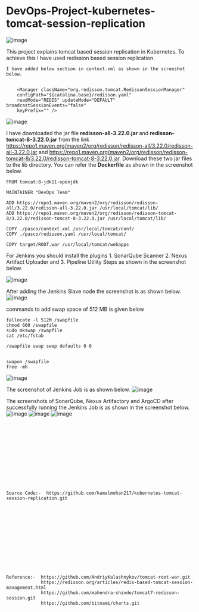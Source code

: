 # DevOps-Project-kubernetes-tomcat-session-replication

![image](https://github.com/user-attachments/assets/5e9d8380-300b-42fc-bf31-a5d4c8940bd1)

This project explains tomcat based session replication in Kubernetes. To achieve this I have used redission based session replication. 
```
I have added below section in context.xml as shown in the screeshot below.


    <Manager className="org.redisson.tomcat.RedissonSessionManager"
    configPath="${catalina.base}/redisson.yaml"
    readMode="REDIS" updateMode="DEFAULT" broadcastSessionEvents="false"
    keyPrefix="" />
```
![image](https://github.com/user-attachments/assets/6bdbb9fa-d260-4695-8b85-063634e3aa37)

I have downloaded the jar file **redisson-all-3.22.0.jar** and **redisson-tomcat-8-3.22.0.jar** from the link https://repo1.maven.org/maven2/org/redisson/redisson-all/3.22.0/redisson-all-3.22.0.jar and https://repo1.maven.org/maven2/org/redisson/redisson-tomcat-8/3.22.0/redisson-tomcat-8-3.22.0.jar. Download these two jar files to the lib directory. You can refer the **Dockerfile** as shown in the screenshot below.
```
FROM tomcat:8-jdk11-openjdk 

MAINTAINER "DevOps Team"

ADD https://repo1.maven.org/maven2/org/redisson/redisson-all/3.22.0/redisson-all-3.22.0.jar /usr/local/tomcat/lib/
ADD https://repo1.maven.org/maven2/org/redisson/redisson-tomcat-8/3.22.0/redisson-tomcat-8-3.22.0.jar /usr/local/tomcat/lib/

COPY ./pasco/context.xml /usr/local/tomcat/conf/
COPY ./pasco/redisson.yaml /usr/local/tomcat/

COPY target/ROOT.war /usr/local/tomcat/webapps
```
For Jenkins you should install the plugins 1. SonarQube Scanner 2. Nexus Artifact Uploader and 3. Pipeline Utility Steps as shown in the screenshot below.

![image](https://github.com/user-attachments/assets/d8869bd8-ec81-407a-967e-ee8cc29d6443)

After adding the Jenkins Slave node the screenshot is as shown below.
![image](https://github.com/user-attachments/assets/5fc46e75-94e8-4bcf-bf14-6d42b602b0f6)

commands to add swap space of 512 MB is given below
```
fallocate -l 512M /swapfile
chmod 600 /swapfile
sudo mkswap /swapfile
cat /etc/fstab

/swapfile swap swap defaults 0 0


swapon /swapfile
free -mh

```
![image](https://github.com/user-attachments/assets/27933e3f-1631-469d-a08a-01803965efa2)

The screenshot of Jenkins Job is as shown below.
![image](https://github.com/user-attachments/assets/66c05fe7-5087-4725-a6ae-cf9edd2bed1d)

The screenshots of SonarQube, Nexus Artifactory and ArgoCD after successfully running the Jenkins Job is as shown in the screenshot below.
![image](https://github.com/user-attachments/assets/f773cb18-2145-4a1b-9298-46cf2fc36ca8)
![image](https://github.com/user-attachments/assets/7a657ead-d794-46a4-8717-8a18aa540fcc)
![image](https://github.com/user-attachments/assets/17f68ecd-eedc-4f56-bd7e-97f415cc444e)


<br><br/>
<br><br/>
<br><br/>
<br><br/>
<br><br/>
```
Source Code:-  https://github.com/kamalmohan217/kubernetes-tomcat-session-replication.git
```
<br><br/>
<br><br/>
<br><br/>
<br><br/>
<br><br/>
```
Reference:-  https://github.com/AndriyKalashnykov/tomcat-root-war.git
             https://redisson.org/articles/redis-based-tomcat-session-management.html
             https://github.com/mahendra-shinde/tomcat7-redisson-session.git
             https://github.com/bitnami/charts.git
```

